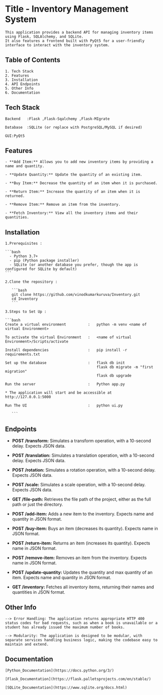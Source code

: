 # Title -  Inventory Management System

    This application provides a backend API for managing inventory items using Flask, SQLAlchemy, and SQLite. 
    It also features a frontend built with PyQt5 for a user-friendly interface to interact with the inventory system.
    
## Table of Contents
    1. Tech Stack 
    2. Features
    3. Installation
    4. API Endpoints
    5. Other Info
    6. Documentation

## Tech Stack

    Backend   :Flask ,Flask-Sqalchemy ,Flask-MIgrate
    
    Database  :SQLite (or replace with PostgreSQL/MySQL if desired)
    
    GUI:PyQt5


## Features
    - **Add Item:** Allows you to add new inventory items by providing a name and quantity.
    
    - **Update Quantity:** Update the quantity of an existing item.
    
    - **Buy Item:** Decrease the quantity of an item when it is purchased.
    
    - **Return Item:** Increase the quantity of an item when it is returned.
    
    - **Remove Item:** Remove an item from the inventory.

    - **Fetch Inventory:** View all the inventory items and their quantities.
    
## Installation

    1.Prerequisites :
    
    ```bash
      - Python 3.7+
      - pip (Python package installer)
      - SQLite (or another database you prefer, though the app is configured for SQLite by default)
    ```
    
    2.Clone the repository :
    
       ```bash
       git clone https://github.com/vinodkumarkuruva/Inventory.git
       cd Inventory
       ```
    
    3.Steps to Set Up :
    
    ```bash
    Create a virtual environment          :   python -m venv <name of virtual Environment> 
     	
    To activate the virtual Environment   :   <name of virtual Environment>/Scripts/activate 
     
    Install dependencies                  :   pip install -r requirements.txt
     
    Set up the database                   :   flask db init 
                                              flask db migrate -m "first migration"
                                              flask db upgrade
     
    Run the server                        :   Python app.py  
     
    * The application will start and be accessible at http://127.0.0.1:5000
    
    Run The UI                            :   python ui.py
    
       ```


## Endpoints
- **POST /transform:**  Simulates a transform operation, with a 10-second delay. Expects JSON data.

- **POST /translation:** Simulates a translation operation, with a 10-second delay. Expects JSON data.

- **POST /rotation:** Simulates a rotation operation, with a 10-second delay. Expects JSON data.

- **POST /scale:** Simulates a scale operation, with a 10-second delay. Expects JSON data.

- **GET /file-path:** Retrieves the file path of the project, either as the full path or just the directory.

- **POST /add-item:** Adds a new item to the inventory. Expects name and quantity in JSON format.

- **POST /buy-item:** Buys an item (decreases its quantity). Expects name in JSON format.

- **POST /return-item:** Returns an item (increases its quantity). Expects name in JSON format.

- **POST /remove-item:** Removes an item from the inventory. Expects name in JSON format.

- **POST /update-quantity:** Updates the quantity and max quantity of an item. Expects name and quantity in JSON format.

- **GET /inventory:** Fetches all inventory items, returning their names and quantities in JSON format.


## Other Info


    --> Error Handling: The application returns appropriate HTTP 400 status codes for bad requests, such as when a book is unavailable or a student has already issued the maximum number of books.

    --> Modularity: The application is designed to be modular, with separate services handling business logic, making the codebase easy to maintain and extend.
## Documentation
    
    [Python_Documentation](https://docs.python.org/3/)
    
    [Flask_Documentation](https://flask.palletsprojects.com/en/stable/)
    
    [SQLite_Documentation](https://www.sqlite.org/docs.html)


